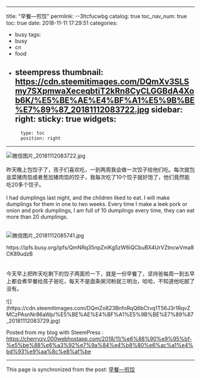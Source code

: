 
---
title: "早餐—煎饺"
permlink: --3ltcfucwbg
catalog: true
toc_nav_num: true
toc: true
date: 2018-11-11 17:29:51
categories:
- busy
tags:
- busy
- cn
- food
- steempress
thumbnail: https://cdn.steemitimages.com/DQmXv3SLSmy7SXpmwaXeceqbtiT2kRn8CyCLGGBdA4Xob6K/%E5%BE%AE%E4%BF%A1%E5%9B%BE%E7%89%87_20181112083722.jpg
sidebar:
    right:
        sticky: true
widgets:
    -
        type: toc
        position: right
---


![微信图片_20181112083722.jpg](https://cdn.steemitimages.com/DQmXv3SLSmy7SXpmwaXeceqbtiT2kRn8CyCLGGBdA4Xob6K/%E5%BE%AE%E4%BF%A1%E5%9B%BE%E7%89%87_20181112083722.jpg)<br><br>昨天晚上包饺子了，孩子们喜欢吃，一到两周我会做一次饺子给他们吃。每次就包韭菜猪肉馅或者葱加猪肉馅的饺子，我每次吃了10个饺子就好饱了，他们竟然能吃20多个饺子。<br><br>I had dumplings last night, and the children liked to eat. I will make dumplings for them in one to two weeks. Every time I make a leek pork or onion and pork dumplings, I am full of 10 dumplings every time, they can eat more than 20 dumplings.<br><br><div class=pull-left>![微信图片_20181112085741.jpg](https://ipfs.busy.org/ipfs/Qmcy81GiJuwE9keYHqSaKftXWvAXNiEBfmbFaRhTyFKvch)
</div><div class=pull-right>https://ipfs.busy.org/ipfs/QmNRq35npZniKg5zW6iQCbuBX4UrVZtncwVma8CK89udzB

</div><br><br>今天早上把昨天吃剩下的饺子两面煎一下，就是一份早餐了，坚持爸每周一到五早上都会煮早餐给孩子爸吃，每天不是面条粥河粉就三明治，哈哈，不知道他吃腻了没有。<br><br>![](https://cdn.steemitimages.com/DQmZo823BnfoRqQ6bCtvq1T56J3r1RqvZMCzPAsnNr86aWp/%E5%BE%AE%E4%BF%A1%E5%9B%BE%E7%89%87_20181112083729.jpg)


Posted from my blog with SteemPress : https://cherryzy.000webhostapp.com/2018/11/%e6%88%90%e9%95%bf-%e5%be%88%e6%a3%92%e7%9a%84%e4%b8%80%e6%ac%a1%e4%bd%93%e9%aa%8c%e8%af%be

- - -

This page is synchronized from the post: [早餐—煎饺](https://steemit.com/@cherryzz/--3ltcfucwbg)
